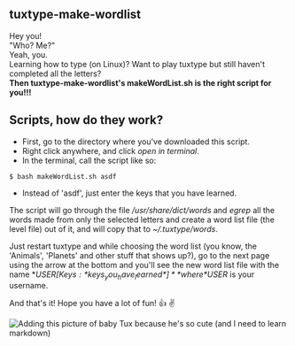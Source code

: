 ## tuxtype-make-wordlist
Hey you!  
"Who? Me?"  
Yeah, you.  
Learning how to type (on Linux)? Want to play tuxtype but still haven't completed all the letters?  
**Then tuxtype-make-wordlist's makeWordList.sh is the right script for you!!!**

## Scripts, how do they work?
* First, go to the directory where you've downloaded this script.
* Right click anywhere, and click *open in terminal*.
* In the terminal, call the script like so:
```shellscript
$ bash makeWordList.sh asdf
```
* Instead of 'asdf', just enter the keys that you have learned.

The script will go through the file
*/usr/share/dict/words* and *egrep* all the words made from only the selected letters and create a
word list file (the level file) out of it, and will copy that to *~/.tuxtype/words*.

Just restart tuxtype and while choosing the word list (you know, the 'Animals', 'Planets' and other
stuff that shows up?), go to the next page using the arrow at the bottom and you'll see the new
word list file with the name **$USER [Keys: *keys_you_have_learned*]** where *$USER* is your username.

And that's it!
Hope you have a lot of fun! :+1: :v: 

![Adding this picture of baby Tux because he's so cute (and I need to learn markdown)](https://www.gnu.org/graphics/babies/BabyTuxAlpha.png)
